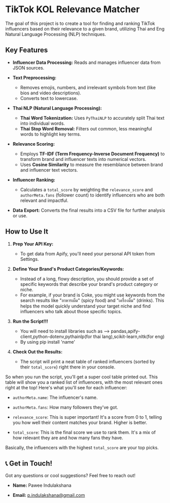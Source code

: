 # TikTok KOL Relevance Matcher

The goal of this project is to create a tool for finding and ranking TikTok influencers based on their relevance to a given brand, utilizing Thai and Eng Natural Language Processing (NLP) techniques.

## Key Features

* **Influencer Data Processing:** Reads and manages influencer data from JSON sources.

* **Text Preprocessing:**
    * Removes emojis, numbers, and irrelevant symbols from text (like bios and video descriptions).
    * Converts text to lowercase.

* **Thai NLP (Natural Language Processing):**
    * **Thai Word Tokenization:** Uses `PyThaiNLP` to accurately split Thai text into individual words.
    * **Thai Stop Word Removal:** Filters out common, less meaningful words to highlight key terms.

* **Relevance Scoring:**
    * Employs **TF-IDF (Term Frequency-Inverse Document Frequency)** to transform brand and influencer texts into numerical vectors.
    * Uses **Cosine Similarity** to measure the resemblance between brand and influencer text vectors.

* **Influencer Ranking:**
    * Calculates a `total_score` by weighting the `relevance_score` and `authorMeta.fans` (follower count) to identify influencers who are both relevant and impactful.

* **Data Export:** Converts the final results into a CSV file for further analysis or use.

## How to Use It

1.  **Prep Your API Key:**
    * To get data from Apify, you'll need your personal API token from Settings.

2.  **Define Your Brand's Product Categories/Keywords:**
    * Instead of a long, flowy description, you should provide a set of specific keywords that describe your brand's product category or niche.
    * For example, if your brand is Coke, you might use keywords from the search results like "อาหารเผ็ด" (spicy food) and "เครื่องดื่ม" (drinks). This helps the model quickly understand your target niche and find influencers who talk about those specific topics.

3.  **Run the Script!!!**
    * You will need to install libraries such as --> pandas,apify-client,python-dotenv,pythainlp(for thai lang),scikit-learn,nltk(for eng)
    * By using pip install 'name' 

4.  **Check Out the Results:**
    * The script will print a neat table of ranked influencers (sorted by their `total_score`) right there in your console.

So when you run the script, you'll get a super cool table printed out. This table will show you a ranked list of influencers, with the most relevant ones right at the top! Here's what you'll see for each influencer:

* `authorMeta.name`: The influencer's name.

* `authorMeta.fans`: How many followers they've got.

* `relevance_score`: This is super important! It's a score from 0 to 1, telling you how well their content matches your brand. Higher is better.

* `total_score`: This is the final score we use to rank them. It's a mix of how relevant they are and how many fans they have.

Basically, the influencers with the highest `total_score` are your top picks.

## 📞 Get in Touch!

Got any questions or cool suggestions? Feel free to reach out!

* **Name:** Pawee Indulakshana

* **Email:** p.indulakshana@gmail.com
